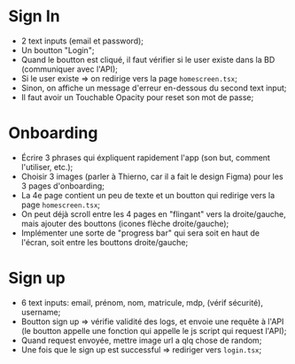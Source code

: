 # Sign In

- 2 text inputs (email et password);
- Un boutton "Login";
- Quand le boutton est cliqué, il faut vérifier si le user existe dans la BD (communiquer avec l'API);
- Si le user existe => on redirige vers la page `homescreen.tsx`;
- Sinon, on affiche un message d'erreur en-dessous du second text input;
- Il faut avoir un Touchable Opacity pour reset son mot de passe;

# Onboarding

- Écrire 3 phrases qui éxpliquent rapidement l'app (son but, comment l'utiliser, etc.);
- Choisir 3 images (parler à Thierno, car il a fait le design Figma) pour les 3 pages d'onboarding;
- La 4e page contient un peu de texte et un boutton qui redirige vers la page `homescreen.tsx`;
- On peut déjà scroll entre les 4 pages en "flingant" vers la droite/gauche, mais ajouter des bouttons (icones flèche droite/gauche);
- Implémenter une sorte de "progress bar" qui sera soit en haut de l'écran, soit entre les bouttons droite/gauche;

# Sign up

- 6 text inputs: email, prénom, nom, matricule, mdp, (vérif sécurité), username;
- Boutton sign up => vérifie validité des logs, et envoie une requête à l'API (le boutton appelle une fonction qui appelle le js script qui request l'API);
- Quand request envoyée, mettre image url a qlq chose de random;
- Une fois que le sign up est successful => rediriger vers `login.tsx`;
